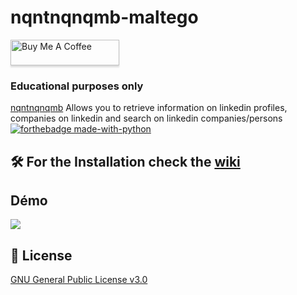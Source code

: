 # nqntnqnqmb-maltego
<a href="https://www.buymeacoffee.com/megadose" target="_blank"><img src="https://www.buymeacoffee.com/assets/img/custom_images/orange_img.png" alt="Buy Me A Coffee" style="height: 41px !important;width: 174px !important;box-shadow: 0px 3px 2px 0px rgba(190, 190, 190, 0.5) !important;-webkit-box-shadow: 0px 3px 2px 0px rgba(190, 190, 190, 0.5) !important;" ></a>
### Educational purposes only
[nqntnqnqmb](https://github.com/megadose/nqntnqnqmb) Allows you to retrieve information on linkedin profiles, companies on linkedin and search on linkedin companies/persons  
[![forthebadge made-with-python](http://ForTheBadge.com/images/badges/made-with-python.svg)](https://www.python.org/)

## 🛠️ For the Installation check the [wiki](https://github.com/megadose/nqntnqnqmb-maltego/wiki/Installation)  
## Démo  
![](pictures/demo.gif)
## 📝 License
[GNU General Public License v3.0](https://www.gnu.org/licenses/gpl-3.0.fr.html)
